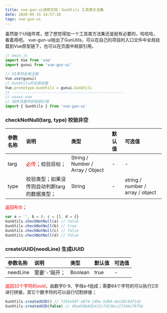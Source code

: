 ```yaml
---
title: vue-gun-ui说明文档：GunUtils 工具类方法集
date: 2020-05-15 14:57:28
tags: vue-gun-ui
---
```

<!-- --------------------分割线-------------------- -->
虽然是个UI组件库，想了想觉得加一个工具类方法集还是挺有必要的，哈哈哈，看着用吧。
vue-gun-ui抛出了GunUtils，可以在自己的项目的入口文件中全局挂载到Vue原型链下，也可以在页面中局部引用。

``` javascript
// main.js
import Vue from 'vue'
import gunui from 'vue-gun-ui'

// UI库的全局注册
Vue.use(gunui)
// GunUtils的全局挂载
Vue.prototype.GunUtils = gunui.GunUtils
// --------------------------------------------------
// xxxxx.vue
// 组件页面中的局部引用
import { GunUtils } from 'vue-gun-ui'
```

<!-- --------------------分割线-------------------- -->
### checkNotNull(targ, type) 校验非空
| 参数名称 | 说明 | 类型 | 默认值 | 可选值 |
| :- | :- | :- | :- | :- |
| targ | <font color=red>必传</font>；校验目标； | String / Number / Array / Object | - | - |
| type | 校验类型；如果没传则自动判断targ的数据类型； | String | - | string / number / array / object |

<font color=red>返回布尔</font>；

``` javascript
var a = '', b = 0, c = [], d = {}
GunUtils.checkNotNull(a) // false
GunUtils.checkNotNull(b) // true
GunUtils.checkNotNull(c) // false
GunUtils.checkNotNull(d) // false
```

<!-- --------------------分割线-------------------- -->
### createUUID(needLine) 生成UUID
| 参数名称 | 说明 | 类型 | 默认值 | 可选值 |
| :- | :- | :- | :- | :- |
| needLine | 需要'-'隔开； | Boolean | true | - |

<font color=red>返回32个字符的uuid</font>，由数字0-9、字母a-f组成；需要64个字符的可以执行2次进行拼接，其它个数字符的可以自行切割拼接；

``` javascript
GunUtils.createUUID() // 7335e58f-e6f4-149e-5d90-de128c9d7142
GunUtils.createUUID(false) // d6a458b8d2e12c7d13bcc27244c78f56
```